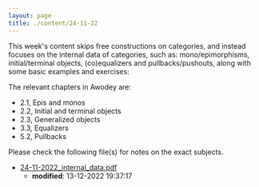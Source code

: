 ```yaml
---
layout: page
title: ./content/24-11-22
---
```


This week's content skips free constructions on categories, and instead focuses on the internal data of categories, such as: mono/epimorphisms, initial/terminal objects, (co)equalizers and pullbacks/pushouts, along with some basic examples and exercises:

The relevant chapters in Awodey are:
* 2.1, Epis and monos
* 2.2, Initial and terminal objects
* 2.3, Generalized objects
* 3.3, Equalizers
* 5.2, Pullbacks

Please check the following file(s) for notes on the exact subjects.
* [24-11-2022_internal_data.pdf](./24-11-2022_internal_data.pdf)
	* **modified**: 13-12-2022 19:37:17
